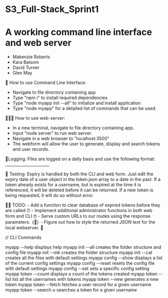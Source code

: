 # S3_Full-Stack_Sprint1
# A working command line interface and web server

- Makenzie Roberts
- Kara Balsom
- David Turner
- Glen May

🔐 How to use Command Line Interface: 

 *  Navigate to file directory containing app
 *  Type "npm i" to install required dependencies
 *  Type "node myapp init --all" to initialize and install application
 *  Type "node myapp" for a detailed list of commands that can be used.

🧑🏽‍💻 How to use web-server:

 *  In a new terminal, navigate to file directory containing app.
 *  Input "node server" to run web server.
 *  Navigate in a web browser to "localhost:3500"
 *  The webform will allow the user to generate, display and search tokens and user records.


💾Logging:
     Files are logged on a daily basis and use the following format:
     ______________________


🧪 Testing:
    Expiry is handled by both the CLI and web form. Just edit the expiry date of a user object in the token.json array to a date in the past. If a token already exists for a username, but is expired at the time it is referenced, it will be deleted before it can be returned. If a new token is being requested, it will do so without error.

👨‍🏫 TODO:
    - Add a function to clear database of expired tokens before they are called ⏰
    - Implement additional administrator functions in both web form and CLI 🤓
    - Serve custom URLs to our routes using the response parameters. ｛🤯｝
    - Figure out how to style the returned JSON text for the local webserver. 🤔


// CLI Commands

myapp --help                            displays help
myapp init --all                        creates the folder structure and config file
myapp init --mk                         creates the folder structure
myapp init --cat                        creates all the files with default settings
myapp config --show                     displays a list of the current config settings
myapp config --reset                    resets the config file with default settings
myapp config --set                      sets a specific config setting
myapp token --count                     displays a count of the tokens created
myapp token --list                      list all the usernames with tokens
myapp token --new <username>            generates a new token
myapp token --fetch <username>          fetches a user record for a given username
myapp token --search u <username>       searches a token for a given username




